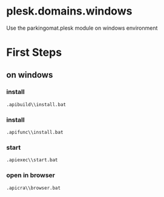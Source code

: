 # plesk.domains.windows
Use the parkingomat.plesk module on windows environment


# First Steps


## on windows

### install
    .apibuild\\install.bat

### install
    .apifunc\\install.bat


### start
    .apiexec\\start.bat

### open in browser
    .apicra\\browser.bat
